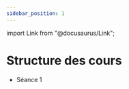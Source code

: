 ```yaml
---
sidebar_position: 1
---
```


import Link from "@docusaurus/Link";

# Structure des cours

-   <Link to="/docs/structure-du-cours/je suis"> Séance 1 </Link>
